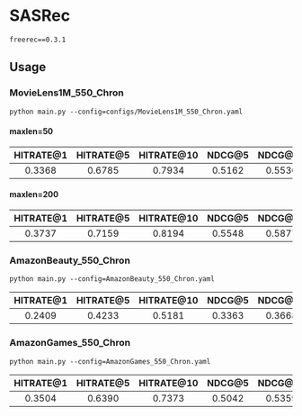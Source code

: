 


# SASRec

    freerec==0.3.1

## Usage


### MovieLens1M_550_Chron


    python main.py --config=configs/MovieLens1M_550_Chron.yaml


#### maxlen=50

| HITRATE@1 | HITRATE@5 | HITRATE@10 | NDCG@5 | NDCG@10 |
| :-------: | :-------: | :--------: | :----: | :-----: |
|  0.3368   |  0.6785   |   0.7934   | 0.5162 | 0.5530  |


#### maxlen=200

| HITRATE@1 | HITRATE@5 | HITRATE@10 | NDCG@5 | NDCG@10 |
| :-------: | :-------: | :--------: | :----: | :-----: |
|  0.3737   |  0.7159   |   0.8194   | 0.5548 | 0.5877  |



### AmazonBeauty_550_Chron


    python main.py --config=AmazonBeauty_550_Chron.yaml

| HITRATE@1 | HITRATE@5 | HITRATE@10 | NDCG@5 | NDCG@10 |
| :-------: | :-------: | :--------: | :----: | :-----: |
|  0.2409   |  0.4233   |   0.5181   | 0.3363 | 0.3668  |


### AmazonGames_550_Chron

    python main.py --config=AmazonGames_550_Chron.yaml

| HITRATE@1 | HITRATE@5 | HITRATE@10 | NDCG@5 | NDCG@10 |
| :-------: | :-------: | :--------: | :----: | :-----: |
|  0.3504   |  0.6390   |   0.7373   | 0.5042 | 0.5359  |
